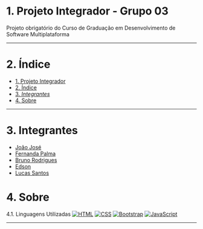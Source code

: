 # 1. Projeto Integrador - Grupo 03
Projeto obrigatório do Curso de Graduação em Desenvolvimento de Software Multiplataforma

---
# 2. Índice

- [1. Projeto Integrador](#1-projeto-integrador)
- [2. Índice](#2-índice)
- [3. _Integrantes_](#3-integrantes)
- [4. Sobre](#4-sobre)

---

# 3. Integrantes
 - [João José](https://github.com)
 - [Fernanda Palma](https://github.com)
 - [Bruno Rodrigues](https://github.com)
 - [Edson](https://github.com)
 - [Lucas Santos](https://github.com)

# 4. Sobre

4.1. Linguagens Utilizadas
[![HTML](https://img.shields.io/badge/HTML-%23E34F26.svg?logo=html5&logoColor=white)](#)
[![CSS](https://img.shields.io/badge/CSS-1572B6?logo=css3&logoColor=fff)](#)
[![Bootstrap](https://img.shields.io/badge/Bootstrap-7952B3?logo=bootstrap&logoColor=fff)](#)
[![JavaScript](https://img.shields.io/badge/JavaScript-F7DF1E?logo=javascript&logoColor=000)](#)
>
---
